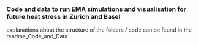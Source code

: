 

### Code and data to run EMA simulations and visualisation for future heat stress in Zurich and Basel

explanations about the structure of the folders / code can be found in the readme_Code_and_Data
